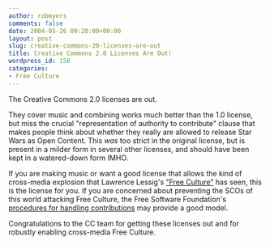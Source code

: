 ```yaml
---
author: robmyers
comments: false
date: 2004-05-26 09:20:00+00:00
layout: post
slug: creative-commons-20-licenses-are-out
title: Creative Commons 2.0 Licenses Are Out!
wordpress_id: 158
categories:
- Free Culture
---
```


The Creative Commons 2.0 licenses are out.  
  
They cover music and combining works much better than the 1.0 license, but miss the crucial "representation of authority to contribute" clause that makes people think about whether they really are allowed to release Star Wars as Open Content. This _was_ too strict in the original license, but is present in a milder form in several other licenses, and should have been kept in a watered-down form IMHO.  
  
If you are making music or want a good license that allows the kind of cross-media explosion that Lawrence Lessig's ["Free Culture"](http://www.free-culture.cc/) has seen, this is the license for you. If you are concerned about preventing the SCOs of this world attacking Free Culture, the Free Software Foundation's [procedures for handling contributions](http://www.fsf.org/prep/maintain_5.html) may provide a good model.  
  
Congratulations to the CC team for getting these licenses out and for robustly enabling cross-media Free Culture.

  


